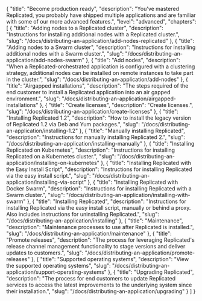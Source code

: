 {
  "title": "Become production ready",
  "description": "You've mastered Replicated, you probably  have shipped multiple applications and are familiar with some of our more advanced features.",
  "level": "advanced",
  "chapters": [
    {
      "title": "Adding nodes to a Replicated cluster",
      "description": "Instructions for installing additional nodes with a Replicated cluster.",
      "slug": "/docs/distributing-an-application/add-nodes-replicated"
    },
    {
      "title": "Adding nodes to a Swarm cluster",
      "description": "Instructions for installing additional nodes with a Swarm cluster.",
      "slug": "/docs/distributing-an-application/add-nodes-swarm"
    },
    {
      "title": "Add nodes",
      "description": "When a Replicated-orchestrated application is configured with a clustering strategy, additional nodes can be installed on remote instances to take part in the cluster.",
      "slug": "/docs/distributing-an-application/add-nodes"
    },
    {
      "title": "Airgapped installations",
      "description": "The steps required of the end customer to install a Replicated application into an air gapped environment.",
      "slug": "/docs/distributing-an-application/airgapped-installations"
    },
    {
      "title": "Create licenses",
      "description": "Create licenses.",
      "slug": "/docs/distributing-an-application/create-licenses"
    },
    {
      "title": "Installing Replicated 1.2",
      "description": "How to install the legacy version of Replicated 1.2 via Deb and Yum packages.",
      "slug": "/docs/distributing-an-application/installing-1.2"
    },
    {
      "title": "Manually installing Replicated",
      "description": "Instructions for manually installing Replicated 2.",
      "slug": "/docs/distributing-an-application/installing-manually"
    },
    {
      "title": "Installing Replicated on Kubernetes",
      "description": "Instructions for installing Replicated on a Kubernetes cluster.",
      "slug": "/docs/distributing-an-application/installing-on-kubernetes"
    },
    {
      "title": "Installing Replicated with the Easy Install Script",
      "description": "Instructions for installing Replicated via the easy install script.",
      "slug": "/docs/distributing-an-application/installing-via-script"
    },
    {
      "title": "Installing Replicated with Docker Swarm",
      "description": "Instructions for installing Replicated with a Swarm cluster.",
      "slug": "/docs/distributing-an-application/installing-with-swarm"
    },
    {
      "title": "Installing Replicated",
      "description": "Instructions for installing Replicated via the easy install script, manually or behind a proxy. Also includes instructions for uninstalling Replicated.",
      "slug": "/docs/distributing-an-application/installing"
    },
    {
      "title": "Maintenance",
      "description": "Maintenance processes to use after Replicated is installed.",
      "slug": "/docs/distributing-an-application/maintenance"
    },
    {
      "title": "Promote releases",
      "description": "The process for leveraging Replicated's release channel management functionality to stage versions and deliver updates to customers.",
      "slug": "/docs/distributing-an-application/promote-releases"
    },
    {
      "title": "Supported operating systems",
      "description": "View the supported operating systems",
      "slug": "/docs/distributing-an-application/support-operating-systems"
    },
    {
      "title": "Upgrading Replicated",
      "description": "The process for end customers to update Replicated services to access the latest improvements to the underlying system since their installation.",
      "slug": "/docs/distributing-an-application/upgrading"
    }
  ]
}